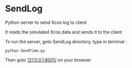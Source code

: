 # SendLog
Python server to send Xcos log to client

It reads the simulated Xcos data and sends it to the client

To run the server, goto SendLog directory, type in terminal :

 `python SendTime.py`

Then goto [127.0.0.1:8001/](127.0.0.1:8001/) on your browser
